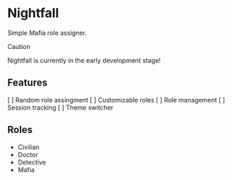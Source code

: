 # Nightfall

Simple Mafia role assigner.

>[!CAUTION]
>Nightfall is currently in the early development stage!

## Features
[ ] Random role assingment
[ ] Customizable roles
[ ] Role management
[ ] Session tracking
[ ] Theme switcher


## Roles
- Civilian
- Doctor
- Detective
- Mafia
